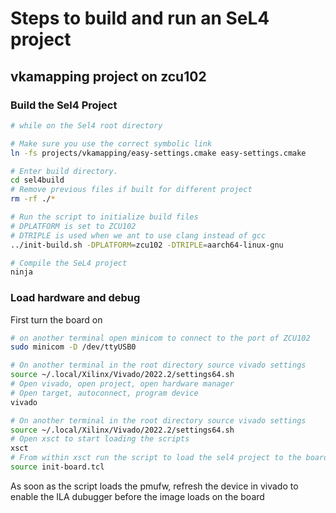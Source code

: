 # Steps to build and run an SeL4 project

## vkamapping project on zcu102

### Build the Sel4 Project
```bash
# while on the Sel4 root directory

# Make sure you use the correct symbolic link 
ln -fs projects/vkamapping/easy-settings.cmake easy-settings.cmake

# Enter build directory.
cd sel4build
# Remove previous files if built for different project
rm -rf ./*

# Run the script to initialize build files
# DPLATFORM is set to ZCU102
# DTRIPLE is used when we ant to use clang instead of gcc
../init-build.sh -DPLATFORM=zcu102 -DTRIPLE=aarch64-linux-gnu

# Compile the SeL4 project
ninja
```

### Load hardware and debug
First turn the board on
```bash
# on another terminal open minicom to connect to the port of ZCU102
sudo minicom -D /dev/ttyUSB0

# On another terminal in the root directory source vivado settings
source ~/.local/Xilinx/Vivado/2022.2/settings64.sh
# Open vivado, open project, open hardware manager
# Open target, autoconnect, program device
vivado

# On another terminal in the root directory source vivado settings
source ~/.local/Xilinx/Vivado/2022.2/settings64.sh
# Open xsct to start loading the scripts
xsct
# From within xsct run the script to load the sel4 project to the board
source init-board.tcl
```
As soon as the script loads the pmufw, refresh the device in vivado to enable
the ILA dubugger before the image loads on the board